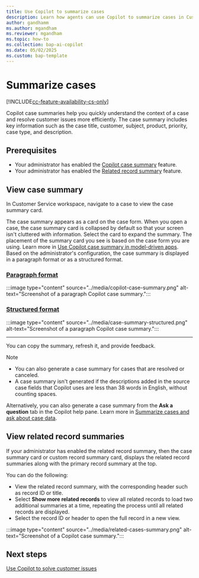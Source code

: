 ```yaml
---
title: Use Copilot to summarize cases
description: Learn how agents can use Copilot to summarize cases in Customer Service workspace.
author: gandhamm 
ms.author: mgandham 
ms.reviewer: mgandham
ms.topic: how-to 
ms.collection: bap-ai-copilot
ms.date: 05/02/2025
ms.custom: bap-template 
---
```


# Summarize cases

[!INCLUDE[cc-feature-availability-cs-only](../../includes/cc-feature-availability-cs-only.md)]


Copilot case summaries help you quickly understand the context of a case and resolve customer issues more efficiently. The case summary includes key information such as the case title, customer, subject, product, priority, case type, and description.

## Prerequisites

- Your administrator has enabled the [Copilot case summary](/dynamics365/contact-center/administer/copilot-enable-summary) feature.
- Your administrator has enabled the [Related record summary](../administer/copilot-related-record-summary.md) feature.

## View case summary

In Customer Service workspace, navigate to a case to view the case summary card.

The case summary appears as a card on the case form. When you open a case, the case summary card is collapsed by default so that your screen isn't cluttered with information. Select the card to expand the summary. The placement of the summary card you see is based on the case form you are using. Learn more in [Use Copilot case summary in model-driven apps](/power-apps/user/copilot-case-summary). Based on the administrator's configuration, the case summary is displayed in a paragraph format or as a structured format.

### [Paragraph format](#tab/paragraphformat)

:::image type="content" source="../media/copilot-case-summary.png" alt-text="Screenshot of a paragraph Copilot case summary.":::

### [Structured format](#tab/summaryformat)



:::image type="content" source="../media/case-summary-structured.png" alt-text="Screenshot of a paragraph Copilot case summary.":::

---

You can copy the summary, refresh it, and provide feedback.

> [!NOTE]
> - You can also generate a case summary for cases that are resolved or canceled.
> - A case summary isn't generated if the descriptions added in the source case fields that Copilot uses are less than 38 words in English, without counting spaces.

Alternatively, you can also generate a case summary from the **Ask a question** tab in the Copilot help pane. Learn more in [Summarize cases and ask about case data](/dynamics365/contact-center/use/use-ask-a-question#summarize-cases-and-ask-about-case-data).


## View related record summaries

If your administrator has enabled the related record summary, then the case summary card or custom record summary card, displays the related record summaries along with the primary record summary at the top. 

You can do the following:

- View the related record summary, with the corresponding header such as record ID or title.
- Select **Show more related records** to view all related records to load two additional summaries at a time, repeating the process until all related records are displayed.
- Select the record ID or header to open the full record in a new view.

:::image type="content" source="../media/related-cases-summary.png" alt-text="Screenshot of a Copilot case summary.":::


## Next steps

[Use Copilot to solve customer issues](/dynamics365/contact-center/use/use-copilot-features)
